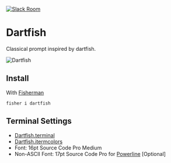 [![Slack Room][slack-badge]][slack-link]

# Dartfish

Classical prompt inspired by dartfish.

![Dartfish]

## Install

With [Fisherman]

```fish
fisher i dartfish
```

## Terminal Settings

* [Dartfish.terminal]
* [Dartfish.itermcolors]
* Font: 16pt Source Code Pro Medium
* Non-ASCII Font: 17pt Source Code Pro for [Powerline] [Optional]

[slack-link]: https://fisherman-wharf.herokuapp.com/
[slack-badge]: https://img.shields.io/badge/slack-join%20the%20chat-00B9FF.svg?style=flat-square

[Fisherman]: https://github.com/fisherman/fisherman
[Powerline]: https://github.com/powerline/fonts
[Dartfish]: https://cloud.githubusercontent.com/assets/8317250/14086896/6520e96a-f562-11e5-92c2-557e209c069b.png
[Dartfish.terminal]: https://github.com/fishery/dartfish/raw/master/Dartfish.terminal
[Dartfish.itermcolors]: https://github.com/fishery/dartfish/raw/master/Dartfish.itermcolors
